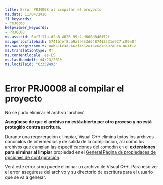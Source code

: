 ```yaml
---
title: Error PRJ0008 al compilar el proyecto
ms.date: 11/04/2016
f1_keywords:
- PRJ0008
helpviewer_keywords:
- PRJ0008
ms.assetid: 6bf7f17a-d2a8-4826-99c7-d600d846952f
ms.openlocfilehash: 5741b7ef8cb9a7ae53d64874d3531e9271c09e0f
ms.sourcegitcommit: 0ab61bc3d2b6cfbd52a16c6ab2b97a8ea1864f12
ms.translationtype: MT
ms.contentlocale: es-ES
ms.lasthandoff: 04/23/2019
ms.locfileid: "62359493"
---
```

# <a name="project-build-error-prj0008"></a>Error PRJ0008 al compilar el proyecto

No se pudo eliminar el archivo 'archivo'.

**Asegúrese de que el archivo no está abierto por otro proceso y no está protegido contra escritura.**

Durante una regeneración o limpiar, Visual C++ elimina todos los archivos conocidos de intermedios y de salida de la compilación, así como los archivos que cumplan las especificaciones del comodín en el **extensiones para eliminar al limpiar** propiedad en el [General Página de propiedades de opciones de configuración](../../build/reference/general-property-page-project.md).

Verá este error si no puede eliminar un archivo de Visual C++. Para resolver el error, asegúrese del archivo y su directorio de escritura para el usuario que se va a generar.